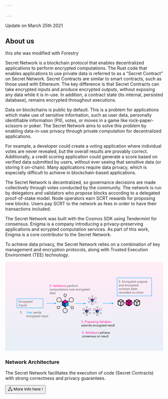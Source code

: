 ```yaml
---

---
```

<!-- Hero -->

<columns mode="slim">
<block>

</block>
</columns>

<columns mode="slim">
<block>

Update on March 25th 2021

## About us 

this site was modified with Forestry

Secret Network is a blockchain protocol that enables decentralized applications to perform encrypted computations. The Rust code that enables applications to use private data is referred to as a “Secret Contract” on Secret Network. Secret Contracts are similar to smart contracts, such as those used with Ethereum. The key difference is that Secret Contracts can take encrypted inputs and produce encrypted outputs, without exposing any data while it is in-use. In addition, a contract state (its internal, persisted database), remains encrypted throughout executions.

Data on blockchains is public by default. This is a problem for applications which make use of sensitive information, such as user data, personally identifiable information (PII), votes, or moves in a game like rock-paper-scissors or poker. The Secret Network aims to solve this problem by enabling data-in-use privacy through private computation for decentralized applications.

For example, a developer could create a voting application where individual votes are never revealed, but the overall results are provably correct. Additionally, a credit scoring application could generate a score based on verified data submitted by users, without ever seeing that sensitive data (or storing it on-chain). Many applications require data privacy, which is especially difficult to achieve in blockchain-based applications.

The Secret Network is decentralized, so governance decisions are made collectively through votes conducted by the community. The network is run by delegators and validators who propose blocks according to a delegated proof-of-stake model. Node operators earn SCRT rewards for proposing new blocks. Users pay SCRT to the network as fees in order to have their transactions included.

The Secret Network was built with the Cosmos SDK using Tendermint for consensus. Enigma is a company introducing a privacy-preserving applications and ecrypted computation services. As part of this work, Enigma is a core contributor to the Secret Network.

To achieve data privacy, the Secret Network relies on a combination of key management and encryption protocols, along with Trusted Execution Environment (TEE) technology.

![network](./img/contracts.12ca1fff.png)

</block>

</columns>

</columns>

<columns mode="slim">

### Network Architecture

The Secret Network facilitates the execution of code (Secret Contracts) with strong correctness and privacy guarantees.

[<button class="red-box"> 🖧 More Info here ! </button>](/network)

</columns>